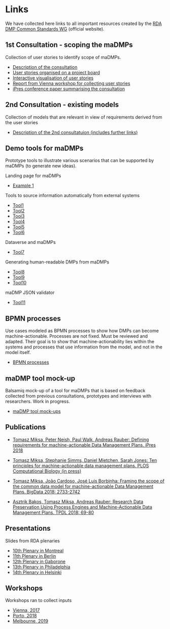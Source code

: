 # Links

We have collected here links to all important resources created by the [RDA DMP Common Standards WG](https://www.rd-alliance.org/groups/dmp-common-standards-wg) (official website).

## 1st Consultation - scoping the maDMPs
Collection of user stories to identify scope of maDMPs. 

- [Description of the consultation](https://github.com/RDA-DMP-Common/user-stories/)
- [User stories organised on a project board](https://github.com/RDA-DMP-Common/user-stories/projects/2)
- [Interactive visualisation of user stories](https://goo.gl/znBL3F)
- [Report from Vienna workshop for collecting user stories](https://doi.org/10.5281/zenodo.1066121)
- [iPres conference paper summarising the consultation](http://ifs.tuwien.ac.at/~miksa/papers/2018-iPres-maDMPs.pdf)

## 2nd Consultation - existing models
Collection of models that are relevant in view of requirements derived from the user stories

- [Description of the 2nd consultatuion (includes further links)](https://docs.google.com/document/d/1mMJqmvqEAkbEWbdV7rtFU9hiQMOuH0ESn4Up_TDn1Es/edit?usp=sharing)

## Demo tools for maDMPs
Prototype tools to illustrate various scenarios that can be supported by maDMPs (to generate new ideas).

Landing page for maDMPs

- [Example 1](https://oblassers.github.io/fair-data-science/)

Tools to source information automatically from external systems
- [Tool1](https://github.com/TomMiksa/DMPGenerator)
- [Tool2](https://github.com/TomMiksa/digital_preservation_ex_1_2)
- [Tool3](https://github.com/TomMiksa/tu-dpue-lab2-ss18)
- [Tool4](https://github.com/TomMiksa/DigitalPreservation_2)
- [Tool5](https://github.com/TomMiksa/digitalpreservation-dmp-generator)
- [Tool6](https://github.com/TomMiksa/DMPlanner)

Dataverse and maDMPs
- [Tool7](https://hido1994.github.io/madmp/)

Generating human-readable DMPs from maDMPs
- [Tool8](https://github.com/datastewardstuw/DataStewards2)
- [Tool9](https://github.com/MBAigner/Making-maDMPs-human-readable) 
- [Tool10](https://hasankhatib.github.io/maDMPTranslator/)


maDMP JSON validator
- [Tool11](https://github.com/HasanKhatib/maDMPValidator-SpringBoot)

## BPMN processes 
Use cases modeled as BPMN processes to show how DMPs can become machine-actionable. Processes are not fixed. Must be reviewed and adapted. Their goal is to show that machine-actionability lies within the systems and processes that use information from the model, and not in the model itself.

- [BPMN processes](https://doi.org/10.5281/zenodo.2607555)

## maDMP tool mock-up
Balsamiq mock-up of a tool for maDMPs that is based on feedback collected from previous consultations, prototypes and interviews with researchers.
Work in progress.

- [maDMP tool mock-ups](https://oblassers.github.io/dmap-mockups/)

## Publications
- [Tomasz Miksa, Peter Neish, Paul Walk, Andreas Rauber: Defining requirements for machine-actionable Data Management Plans. iPres 2018](http://ifs.tuwien.ac.at/~miksa/papers/2018-iPres-maDMPs.pdf)

- [Tomasz Miksa, Stephanie Simms, Daniel Mietchen, Sarah Jones: Ten principles for machine-actionable data management plans. PLOS Computational Biology (in press)](https://doi.org/10.5281/zenodo.1172672)

- [Tomasz Miksa, João Cardoso, José Luis Borbinha: Framing the scope of the common data model for machine-actionable Data Management Plans. BigData 2018: 2733-2742](https://dcicblog.umd.edu/cas/wp-content/uploads/sites/13/2018/12/10.Miksa_.pdf)

- [Asztrik Bakos, Tomasz Miksa, Andreas Rauber: Research Data Preservation Using Process Engines and Machine-Actionable Data Management Plans. TPDL 2018: 69-80](https://link.springer.com/chapter/10.1007/978-3-030-00066-0_6)


## Presentations
Slides from RDA plenaries

- [10th Plenary in Montreal](https://www.rd-alliance.org/system/files/documents/RDA_P10_DMPCommonStandardsWG.pdf)
- [11th Plenary in Berlin](https://www.rd-alliance.org/system/files/documents/2018-RDA-Plenary-Berlin.pdf)
- [12th Plenary in Gaborone](https://www.rd-alliance.org/system/files/documents/2018-RDA-DMP-Plenary-Gaborone.pdf)
- [13th Plenary in Philadelphia](https://www.rd-alliance.org/rda-plenary-philadelphia-meeting-slides)
- [14th Plenary in Helsinki](https://www.rd-alliance.org/p14-helsinki-slides)

## Workshops
Workshops ran to collect inputs
- [Vienna, 2017](https://doi.org/10.5281/zenodo.1066121)
- [Porto, 2018](http://rda-ws-tpdl2018.idsswh.sysresearch.org/# )
- [Melbourne, 2019](https://www.rd-alliance.org/system/files/documents/IDCC2019%20Unconference%20Data%20management%20planning%20and%20data%20models.pdf)
